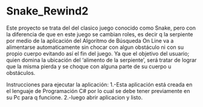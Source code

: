 # Snake_Rewind2
Este proyecto se trata del  del clasico juego conocido como Snake, pero con la diferencia de que en este juego se  cambian roles, es decir q la serpiente por medio de la aplicación del Algoritmo de Búsqueda On Line va a alimentarse automaticamente sin chocar con algun obstáculo ni con su propio cuerpo evitando así el fin del juego.
Ya que el objetivo del usuario; quien domina la ubicación del ‘alimento de la serpiente’, será tratar de lograr que la misma pierda y se choque con alguna parte de su cuerpo u obstáculos. 

Instrucciones para ejecutar la aplicación:
1.-Esta aplicación está creada en el lenguaje de Programación C# por lo cual se debe tener previamente en su Pc para q funcione.
2.-luego abrir aplicacion y listo.

